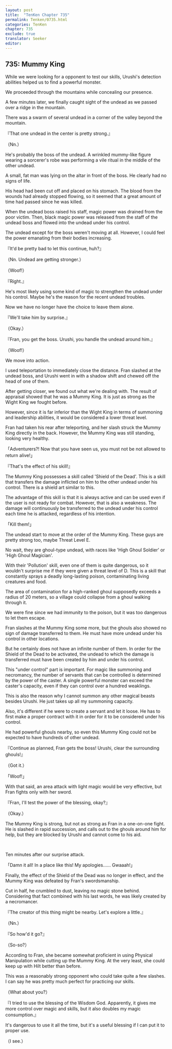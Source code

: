 ```yaml
---
layout: post
title:  "TenKen Chapter 735"
permalink: Tenken/0735.html
categories: TenKen
chapter: 735
exclude: true
translator: Seeker
editor: 
---
```

<h2>735: Mummy King</h2>

While we were looking for a opponent to test our skills, Urushi's detection abilities helped us to find a powerful monster.

We proceeded through the mountains while concealing our presence.

A few minutes later, we finally caught sight of the undead as we passed over a ridge in the mountain.

There was a swarm of several undead in a corner of the valley beyond the mountain.

『That one undead in the center is pretty strong.』

（Nn.）

He's probably the boss of the undead. A wrinkled mummy-like figure wearing a sorcerer's robe was performing a vile ritual in the middle of the other undead.

A small, fat man was lying on the altar in front of the boss. He clearly had no signs of life.

His head had been cut off and placed on his stomach. The blood from the wounds had already stopped flowing, so it seemed that a great amount of time had passed since he was killed.

When the undead boss raised his staff, magic power was drained from the poor victim. Then, black magic power was released from the staff of the undead boss and flowed into the undead under his control.

The undead except for the boss weren't moving at all. However, I could feel the power emanating from their bodies increasing.

『It'd be pretty bad to let this continue, huh?』

（Nn. Undead are getting stronger.）

（Woof!）

『Right.』

He's most likely using some kind of magic to strengthen the undead under his control. Maybe he's the reason for the recent undead troubles.

Now we have no longer have the choice to leave them alone.

『We'll take him by surprise.』

（Okay.）

『Fran, you get the boss. Urushi, you handle the undead around him.』

（Woof!）

We move into action.

I used teleportation to immediately close the distance. Fran slashed at the undead boss, and Urushi went in with a shadow shift and chewed off the head of one of them.

After getting closer, we found out what we're dealing with. The result of appraisal showed that he was a Mummy King. It is just as strong as the Wight King we fought before.

However, since it is far inferior than the Wight King in terms of summoning and leadership abilities, it would be considered a lower threat level.

Fran had taken his rear after teleporting, and her slash struck the Mummy King directly in the back. However, the Mummy King was still standing, looking very healthy.

「Adventurers?! Now that you have seen us, you must not be not allowed to return alive!」

『That's the effect of his skill!』

The Mummy King possesses a skill called 'Shield of the Dead'. This is a skill that transfers the damage inflicted on him to the other undead under his control. There is a shield art similar to this.

The advantage of this skill is that it is always active and can be used even if the user is not ready for combat. However, that is also a weakness. The damage will continuously be transferred to the undead under his control each time he is attacked, regardless of his intention.

「Kill them!」

The undead start to move at the order of the Mummy King. These guys are pretty strong too, maybe Threat Level E.

No wait, they are ghoul-type undead, with races like 'High Ghoul Soldier' or 'High Ghoul Magician'.

With their 'Pollution' skill, even one of them is quite dangerous, so it wouldn't surprise me if they were given a threat level of D. This is a skill that constantly sprays a deadly long-lasting poison, contaminating living creatures and food.

The area of contamination for a high-ranked ghoul supposedly exceeds a radius of 20 meters, so a village could collapse from a ghoul walking through it.

We were fine since we had immunity to the poison, but it was too dangerous to let them escape.

Fran slashes at the Mummy King some more, but the ghouls also showed no sign of damage transferred to them. He must have more undead under his control in other locations.

But he certainly does not have an infinite number of them. In order for the Shield of the Dead to be activated, the undead to which the damage is transferred must have been created by him and under his control.

This "under control" part is important. For magic like summoning and necromancy, the number of servants that can be controlled is determined by the power of the caster. A single powerful monster can exceed the caster's capacity, even if they can control over a hundred weaklings.

This is also the reason why I cannot summon any other magical beasts besides Urushi. He just takes up all my summoning capacity.

Also, it's different if he were to create a servant and let it loose. He has to first make a proper contract with it in order for it to be considered under his control.

He had powerful ghouls nearby, so even this Mummy King could not be expected to have hundreds of other undead.

『Continue as planned, Fran gets the boss! Urushi, clear the surrounding ghouls!』

（Got it.）

「Woof!」

With that said, an area attack with light magic would be very effective, but Fran fights only with her sword.

『Fran, I'll test the power of the blessing, okay?』

（Okay.）

The Mummy King is strong, but not as strong as Fran in a one-on-one fight. He is slashed in rapid succession, and calls out to the ghouls around him for help, but they are blocked by Urushi and cannot come to his aid.

<br>

Ten minutes after our surprise attack.

「Damn it all! In a place like this! My apologies…… Gwaaah!」

Finally, the effect of the Shield of the Dead was no longer in effect, and the Mummy King was defeated by Fran's swordsmanship.

Cut in half, he crumbled to dust, leaving no magic stone behind. Considering that fact combined with his last words, he was likely created by a necromancer.

『The creator of this thing might be nearby. Let's explore a little.』

（Nn.）

『So how'd it go?』

（So-so?）

According to Fran, she became somewhat proficient in using Physical Manipulation while cutting up the Mummy King. At the very least, she could keep up with Hilt better than before.

This was a reasonably strong opponent who could take quite a few slashes. I can say he was pretty much perfect for practicing our skills.

（What about you?）

『I tried to use the blessing of the Wisdom God. Apparently, it gives me more control over magic and skills, but it also doubles my magic consumption.』

It's dangerous to use it all the time, but it's a useful blessing if I can put it to proper use.

（I see.）














